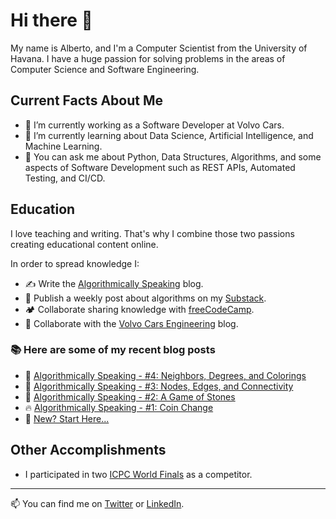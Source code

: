# Hi there 👋

My name is Alberto, and I'm a Computer Scientist from the University of Havana. I have a huge passion for solving problems in the areas of Computer Science and Software Engineering.

## Current Facts About Me

- 🔭 I’m currently working as a Software Developer at Volvo Cars.
- 🌱 I’m currently learning about Data Science, Artificial Intelligence, and Machine Learning.
- 💬 You can ask me about Python, Data Structures, Algorithms, and some aspects of Software Development such as REST APIs, Automated Testing, and CI/CD.

## Education

I love teaching and writing. That's why I combine those two passions creating educational content online.

In order to spread knowledge I:

- ✍️ Write the [Algorithmically Speaking](https://albexl.hashnode.dev/) blog.
- 📆 Publish a weekly post about algorithms on my [Substack](https://albexl.substack.com/).
- 🏕️ Collaborate sharing knowledge with [freeCodeCamp](https://www.freecodecamp.org/news/author/albexl).
- 🚗 Collaborate with the [Volvo Cars Engineering](https://medium.com/@albexl) blog.

### :books: Here are some of my recent blog posts
<!-- BLOGPOSTS:START -->
 - 💯 [Algorithmically Speaking - #4: Neighbors, Degrees, and Colorings](https://albexl.hashnode.dev/neighbors-degrees-and-colorings)
 - 🌮 [Algorithmically Speaking - #3: Nodes, Edges, and Connectivity](https://albexl.hashnode.dev/nodes-edges-and-connectivity)
 - 💯 [Algorithmically Speaking - #2: A Game of Stones](https://albexl.hashnode.dev/a-game-of-stones)
 - 🔥 [Algorithmically Speaking - #1: Coin Change](https://albexl.hashnode.dev/coin-change)
 - 💫 [New? Start Here...](https://albexl.hashnode.dev/new-start-here)<!-- BLOGPOSTS:END -->

## Other Accomplishments

- I participated in two [ICPC World Finals](https://icpc.global/ICPCID/SVL300YHTKE9) as a competitor.

---

📫 You can find me on [Twitter](https://twitter.com/albe_xl) or [LinkedIn](https://www.linkedin.com/in/albexl/).
